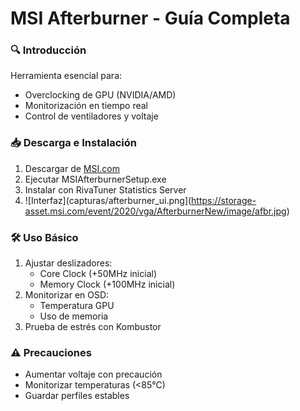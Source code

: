 # MSI Afterburner - Guía Completa

### 🔍 Introducción
Herramienta esencial para:
- Overclocking de GPU (NVIDIA/AMD)
- Monitorización en tiempo real
- Control de ventiladores y voltaje

### 📥 Descarga e Instalación
1. Descargar de [MSI.com](https://www.msi.com/page/afterburner)
2. Ejecutar MSIAfterburnerSetup.exe
3. Instalar con RivaTuner Statistics Server
4. ![Interfaz](capturas/afterburner_ui.png](https://storage-asset.msi.com/event/2020/vga/AfterburnerNew/image/afbr.jpg)

### 🛠️ Uso Básico
1. Ajustar deslizadores:
   - Core Clock (+50MHz inicial)
   - Memory Clock (+100MHz inicial)
2. Monitorizar en OSD:
   - Temperatura GPU
   - Uso de memoria
3. Prueba de estrés con Kombustor

### ⚠️ Precauciones
- Aumentar voltaje con precaución
- Monitorizar temperaturas (<85°C)
- Guardar perfiles estables

